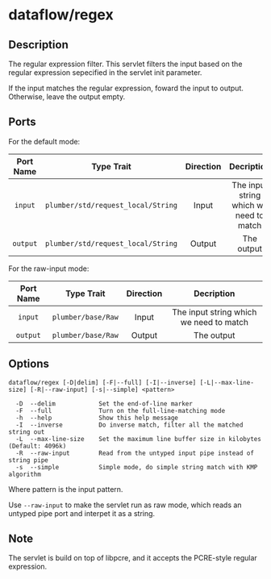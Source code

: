 # dataflow/regex

## Description

The regular expression filter. This servlet filters the input based on the regular expression sepecified in the servlet init parameter.

If the input matches the regular expression, foward the input to output. Otherwise, leave the output empty.

## Ports

For the default mode:

| Port Name | Type Trait                          | Direction | Decription |
|:---------:|:-----------------------------------:|:---------:|:----------:|
| `input`   | `plumber/std/request_local/String`  | Input     | The input string which we need to match |
| `output`  | `plumber/std/request_local/String`  | Output    | The output |

For the raw-input mode:

| Port Name | Type Trait          | Direction | Decription |
|:---------:|:-------------------:|:---------:|:----------:|
| `input`   | `plumber/base/Raw`  | Input     | The input string which we need to match |
| `output`  | `plumber/base/Raw`  | Output    | The output |

## Options

```
dataflow/regex [-D|delim] [-F|--full] [-I|--inverse] [-L|--max-line-size] [-R|--raw-input] [-s|--simple] <pattern>

  -D  --delim            Set the end-of-line marker
  -F  --full             Turn on the full-line-matching mode
  -h  --help             Show this help message
  -I  --inverse          Do inverse match, filter all the matched string out
  -L  --max-line-size    Set the maximum line buffer size in kilobytes (Default: 4096k)
  -R  --raw-input        Read from the untyped input pipe instead of string pipe
  -s  --simple           Simple mode, do simple string match with KMP algorithm
```

Where pattern is the input pattern. 

Use `--raw-input` to make the servlet run as raw mode, which reads an untyped pipe port and interpet it as a string.

## Note

The servlet is build on top of libpcre, and it accepts the PCRE-style regular expression.
